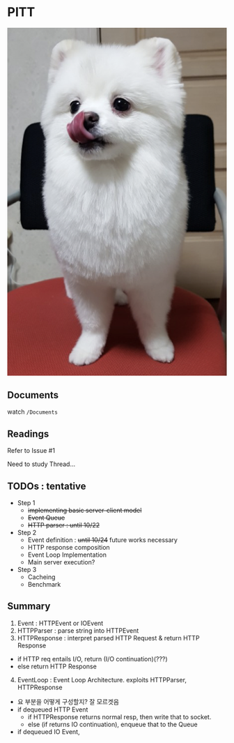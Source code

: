 # PITT

![logo](Logo.png)


## Documents
watch `/Documents`

## Readings
Refer to Issue #1

Need to study Thread...

## TODOs : tentative
* Step 1
  - ~~implementing basic server-client model~~
  - ~~Event Queue~~
  - ~~HTTP parser : until 10/22~~
* Step 2
  - Event definition : ~~until 10/24~~ future works necessary
  - HTTP response composition
  - Event Loop Implementation
  - Main server execution?
* Step 3
  - Cacheing
  - Benchmark

## Summary
1. Event : HTTPEvent or IOEvent
2. HTTPParser : parse string into HTTPEvent
3. HTTPResponse : interpret parsed HTTP Request & return HTTP Response
  * if HTTP req entails I/O, return (I/O continuation)(???)
  * else return HTTP Response
4. EventLoop : Event Loop Architecture. exploits HTTPParser, HTTPResponse
  * 요 부분을 어떻게 구성할지? 잘 모르겟음
  * if dequeued HTTP Event
    - if HTTPResponse returns normal resp, then write that to socket.
    - else (if returns IO continuation), enqueue that to the Queue
  * if dequeued IO Event,
